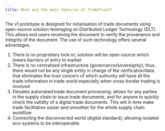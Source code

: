 ```yaml
---
title: What are the main features of TradeTrust?
---
```


The v1 prototype is designed for notarisation of trade documents using open-source solution leveraging on Distributed Ledger Technology (DLT). This allows end users receiving the document to verify the provenance and integrity of the document. The use of such technology offers several advantages.

1. There is no proprietary lock-in; solution will be open-source which lowers barriers of entry to market
2. There is no centralised infrastructure (governance/sovereignty); thus, there would not be any single entity in charge of the verification/data that eliminates the trust concern of which authority will have all the trade information in trade world especially when cross-border trading is involved
3. Elevates automated trade document processing; allows for any parties in the supply chain to issue trade documents, and for anyone to quickly check the validity of a digital trade documents. This will in time make trade facilitation easier and smoother for the whole supply chain workflow
4. Connecting the disconnected world (digital standard); allowing isolated eco-systems to be interoperable
